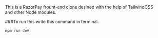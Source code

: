 This is a RazorPay frount-end clone desined with the help of TailwindCSS and other Node modules.


###To run this write this command in terminal.

```bash
npm run dev
```


